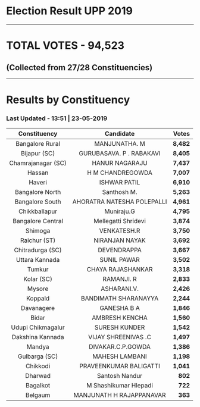 # Election Result UPP 2019

---
# TOTAL VOTES - 94,523 
## (Collected from 27/28 Constituencies) 


---
# Results by Constituency 

### Last Updated - 13:51 | 23-05-2019 


|   Constituency   |        Candidate         |  Votes  |
|:----------------:|:------------------------:|--------:|
| Bangalore Rural  |      MANJUNATHA. M       |**8,482**|
|   Bijapur (SC)   | GURUBASAVA. P . RABAKAVI |**8,405**|
|Chamrajanagar (SC)|      HANUR NAGARAJU      |**7,437**|
|      Hassan      |     H M CHANDREGOWDA     |**7,007**|
|      Haveri      |       ISHWAR PATIL       |**6,910**|
| Bangalore North  |       Santhosh M.        |**5,263**|
| Bangalore South  |AHORATRA NATESHA POLEPALLI|**4,961**|
|  Chikkballapur   |        Muniraju.G        |**4,795**|
|Bangalore Central |   Mellegatti Shridevi    |**3,874**|
|     Shimoga      |       VENKATESH.R        |**3,750**|
|   Raichur (ST)   |      NIRANJAN NAYAK      |**3,692**|
| Chitradurga (SC) |       DEVENDRAPPA        |**3,667**|
|  Uttara Kannada  |       SUNIL PAWAR        |**3,502**|
|      Tumkur      |    CHAYA RAJASHANKAR     |**3,318**|
|    Kolar (SC)    |        RAMANJI. R        |**2,833**|
|      Mysore      |       ASHARANI.V.        |**2,426**|
|     Koppald      |   BANDIMATH SHARANAYYA   |**2,244**|
|    Davanagere    |       GANESHA B A        |**1,846**|
|      Bidar       |      AMBRESH KENCHA      |**1,560**|
|Udupi Chikmagalur |      SURESH KUNDER       |**1,542**|
| Dakshina Kannada |   VIJAY SHREENIVAS .C    |**1,497**|
|      Mandya      |    DIVAKAR.C.P.GOWDA     |**1,386**|
|  Gulbarga (SC)   |      MAHESH LAMBANI      |**1,198**|
|     Chikkodi     |  PRAVEENKUMAR BALIGATTI  |**1,041**|
|     Dharwad      |      Santosh Nandur      |  **802**|
|     Bagalkot     |  M Shashikumar Hlepadi   |  **722**|
|     Belgaum      | MANJUNATH H RAJAPPANAVAR |  **363**|


<script async src='https://www.googletagmanager.com/gtag/js?id=UA-138371535-2'></script><script>window.dataLayer = window.dataLayer || [];function gtag(){dataLayer.push(arguments);}gtag('js', new Date());gtag('config', 'UA-138371535-2');</script>